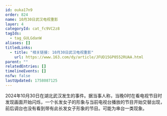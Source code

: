 ```yaml
---
id: ouka17n9
order: 824
name: 10月30日武汉电视重影
layer: 4
categoryId: cat_fc9VC2z8
tagIds:
  - tag_GULGdanW
aliases: []
titledLinks:
  - title: "相关链接: 10月30日武汉电视重影"
    url: https://www.163.com/dy/article/JFUD15GP0552RUAA.html
parent: ""
relatedEntries: []
timelineEvents: []
nsfw: false
lastUpdated: 1758087125
---
```


2024年10月30日在湖北武汉发生的事件。据当事人称，当晚0时在看电视节目时发现画面开始闪烁，一个长发女子的形象与当前电视台播放的节目开始交替出现，前后调台也没有看到带有此长发女子形象的节目。可能为串台一类现象。